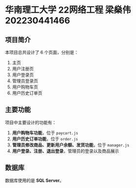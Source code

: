 # 华南理工大学 22网络工程 梁燊伟 202230441466

## 项目简介
本项目总共设计了 6 个页面，分别是：
1. 主页
2. 用户注册页
3. 用户登录页
4. 管理员登录页
5. 用户购物车页
6. 用户历史订单页

## 主要功能
项目中主要设计的功能有：
1. **用户购物车功能**，位于 `paycart.js`
2. **用户历史订单功能**，位于 `order.js`
3. **管理员修改商品、更新用户余额、发货功能**，位于 `manager.js`
4. **用户登录、注册、退出登录**，管理员的登录以及商品展示

## 数据库
数据库使用的是 **SQL Server**。

